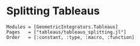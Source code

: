 # Splitting Tableaus

```@autodocs
Modules = [GeometricIntegrators.Tableaus]
Pages   = ["tableaus/tableaus_splitting.jl"]
Order   = [:constant, :type, :macro, :function]
```
